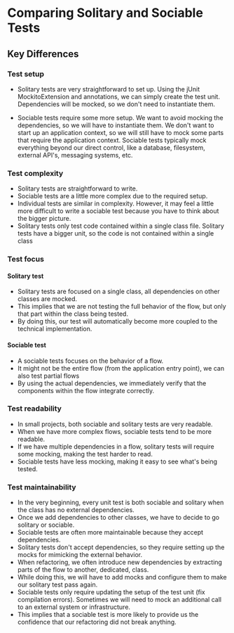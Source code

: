 # Comparing Solitary and Sociable Tests

## Key Differences
### Test setup
- Solitary tests are very straightforward to set up. 
 Using the jUnit MockitoExtension and annotations, we can simply create the test unit.
 Dependencies will be mocked, so we don't need to instantiate them.

- Sociable tests require some more setup. 
 We want to avoid mocking the dependencies, so we will have to instantiate them.
 We don't want to start up an application context, so we will still have to mock some parts that require the application context.
 Sociable tests typically mock everything beyond our direct control, like a database, filesystem, external API's, messaging systems, etc.

### Test complexity
- Solitary tests are straightforward to write.
- Sociable tests are a little more complex due to the required setup.
- Individual tests are similar in complexity. However, it may feel a little more difficult
 to write a sociable test because you have to think about the bigger picture.
- Solitary tests only test code contained within a single class file. Solitary tests have a bigger unit,
 so the code is not contained within a single class

### Test focus
#### Solitary test
- Solitary tests are focused on a single class, all dependencies on other classes are mocked.
- This implies that we are not testing the full behavior of the flow, but only that part within the class being tested.
- By doing this, our test will automatically become more coupled to the technical implementation.

#### Sociable test
- A sociable tests focuses on the behavior of a flow.
- It might not be the entire flow (from the application entry point), we can also test partial flows
- By using the actual dependencies, we immediately verify that the components within the flow integrate correctly.

### Test readability
- In small projects, both sociable and solitary tests are very readable.
- When we have more complex flows, sociable tests tend to be more readable.
- If we have multiple dependencies in a flow, solitary tests will require some mocking, making the test harder to read.
- Sociable tests have less mocking, making it easy to see what's being tested.

### Test maintainability
- In the very beginning, every unit test is both sociable and solitary when the class has no external dependencies.
- Once we add dependencies to other classes, we have to decide to go solitary or sociable.
- Sociable tests are often more maintainable because they accept dependencies.
- Solitary tests don't accept dependencies, so they require setting up the mocks for mimicking the external behavior.
- When refactoring, we often introduce new dependencies by extracting parts of the flow to another, dedicated, class.
- While doing this, we will have to add mocks and configure them to make our solitary test pass again.
- Sociable tests only require updating the setup of the test unit (fix compilation errors). 
 Sometimes we will need to mock an additional call to an external system or infrastructure.
- This implies that a sociable test is more likely to provide us the confidence that our refactoring did not break anything.